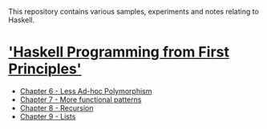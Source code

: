 This repository contains various samples, experiments and notes relating to Haskell.

# ['Haskell Programming from First Principles'](http://haskellbook.com)

- [Chapter 6 - Less Ad-hoc Polymorphism](app/programmingHaskell/chapter6/notes.md)
- [Chapter 7 - More functional patterns](app/programmingHaskell/chapter7/notes.md)
- [Chapter 8 - Recursion](app/programmingHaskell/chapter8/notes.md)
- [Chapter 9 - Lists](app/programmingHaskell/chapter9/notes.md)
